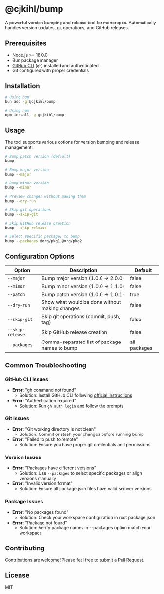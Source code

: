 # @cjkihl/bump

A powerful version bumping and release tool for monorepos. Automatically handles version updates, git operations, and GitHub releases.

## Prerequisites

- Node.js >= 18.0.0
- Bun package manager
- [GitHub CLI](https://cli.github.com/) (`gh`) installed and authenticated
- Git configured with proper credentials

## Installation

```bash
# Using bun
bun add -g @cjkihl/bump

# Using npm
npm install -g @cjkihl/bump
```

## Usage

The tool supports various options for version bumping and release management:

```bash
# Bump patch version (default)
bump

# Bump major version
bump --major

# Bump minor version
bump --minor

# Preview changes without making them
bump --dry-run

# Skip git operations
bump --skip-git

# Skip GitHub release creation
bump --skip-release

# Select specific packages to bump
bump --packages @org/pkg1,@org/pkg2
```

## Configuration Options

| Option | Description | Default |
|--------|-------------|---------|
| `--major` | Bump major version (1.0.0 -> 2.0.0) | false |
| `--minor` | Bump minor version (1.0.0 -> 1.1.0) | false |
| `--patch` | Bump patch version (1.0.0 -> 1.0.1) | true |
| `--dry-run` | Show what would be done without making changes | false |
| `--skip-git` | Skip git operations (commit, push, tag) | false |
| `--skip-release` | Skip GitHub release creation | false |
| `--packages` | Comma-separated list of package names to bump | all packages |

## Common Troubleshooting

### GitHub CLI Issues
- **Error**: "gh command not found"
  - Solution: Install GitHub CLI following [official instructions](https://cli.github.com/)
- **Error**: "Authentication required"
  - Solution: Run `gh auth login` and follow the prompts

### Git Issues
- **Error**: "Git working directory is not clean"
  - Solution: Commit or stash your changes before running bump
- **Error**: "Failed to push to remote"
  - Solution: Ensure you have proper git credentials and permissions

### Version Issues
- **Error**: "Packages have different versions"
  - Solution: Use `--packages` to select specific packages or align versions manually
- **Error**: "Invalid version format"
  - Solution: Ensure all package.json files have valid semver versions

### Package Issues
- **Error**: "No packages found"
  - Solution: Check your workspace configuration in root package.json
- **Error**: "Package not found"
  - Solution: Verify package names in --packages option match your workspace

## Contributing

Contributions are welcome! Please feel free to submit a Pull Request.

## License

MIT
